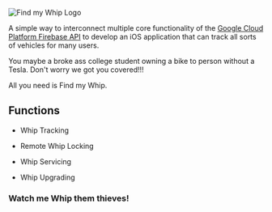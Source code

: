 ![Find my Whip Logo](https://user-images.githubusercontent.com/13097797/55286961-93e48d00-5357-11e9-8af4-30c2e7f9c9c3.png)

A simple way to interconnect multiple core functionality of the [Google Cloud Platform Firebase API] to develop an iOS application that can track all sorts of vehicles for many users.

You maybe a broke ass college student owning a bike to person without a Tesla. Don't worry we got you covered!!!

All you need is Find my Whip.

## Functions

- Whip Tracking

- Remote Whip Locking

- Whip Servicing

- Whip Upgrading

### Watch me Whip them thieves!

[Google Cloud Platform Firebase API]: https://firebase.google.com/
